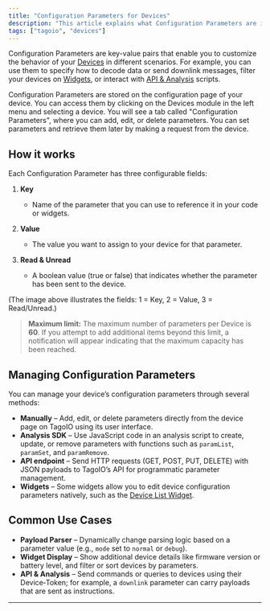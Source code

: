 ```yaml
---
title: "Configuration Parameters for Devices"
description: "This article explains what Configuration Parameters are in TagoIO devices, where to find them, and the three configurable fields for each parameter (Key, Value, Read/Unread). It also shows how to access the Configuration Parameters tab on a device and how parameters can be set and retrieved."
tags: ["tagoio", "devices"]
---
```

Configuration Parameters are key-value pairs that enable you to customize the behavior of your [Devices](../devices/index) in different scenarios. For example, you can use them to specify how to decode data or send downlink messages, filter your devices on [Widgets](../widgets/index), or interact with [API & Analysis](../api/index) scripts.

Configuration Parameters are stored on the configuration page of your device. You can access them by clicking on the Devices module in the left menu and selecting a device. You will see a tab called "Configuration Parameters", where you can add, edit, or delete parameters. You can set parameters and retrieve them later by making a request from the device.

<!-- Image placeholder removed for build -->

## How it works

Each Configuration Parameter has three configurable fields:

1. **Key**  
   - Name of the parameter that you can use to reference it in your code or widgets.

2. **Value**  
   - The value you want to assign to your device for that parameter.

3. **Read & Unread**  
   - A boolean value (true or false) that indicates whether the parameter has been sent to the device.

(The image above illustrates the fields: 1 = Key, 2 = Value, 3 = Read/Unread.)

> **Maximum limit:** The maximum number of parameters per Device is **60**. If you attempt to add additional items beyond this limit, a notification will appear indicating that the maximum capacity has been reached.

## Managing Configuration Parameters

You can manage your device’s configuration parameters through several methods:

- **Manually** – Add, edit, or delete parameters directly from the device page on TagoIO using its user interface.
- **Analysis SDK** – Use JavaScript code in an analysis script to create, update, or remove parameters with functions such as `paramList`, `paramSet`, and `paramRemove`.
- **API endpoint** – Send HTTP requests (GET, POST, PUT, DELETE) with JSON payloads to TagoIO’s API for programmatic parameter management.
- **Widgets** – Some widgets allow you to edit device configuration parameters natively, such as the [Device List Widget](../widgets/Tables/device-list-widget).

## Common Use Cases

- **Payload Parser** – Dynamically change parsing logic based on a parameter value (e.g., `mode` set to `normal` or `debug`).
- **Widget Display** – Show additional device details like firmware version or battery level, and filter or sort devices by parameters.
- **API & Analysis** – Send commands or queries to devices using their Device‑Token; for example, a `downlink` parameter can carry payloads that are sent as instructions.

---